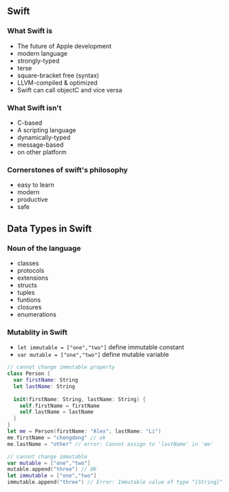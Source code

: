 ## Swift
### What Swift is
* The future of Apple development
* modern language
* strongly-typed
* terse
* square-bracket free (syntax)
* LLVM-compiled & optimized
* Swift can call objectC and vice versa

### What Swift isn't
* C-based
* A scripting language
* dynamically-typed
* message-based
* on other platform

### Cornerstones of swift's philosophy
* easy to learn
* modern
* productive
* safe

## Data Types in Swift

### Noun of the language
* classes
* protocols
* extensions
* structs
* tuples
* funtions
* closures
* enumerations

### Mutablity in Swift
* `let immutable = ["one","two"]` define immutable constant
* `var mutable = ["one","two"]` define mutable variable
```swift
// cannot change immutable property
class Person {
  var firstName: String
  let lastName: String
  
  init(firstName: String, lastName: String) {
    self.firstName = firstName
    self.lastName = lastName
  }
}
let me = Person(firstName: "Alex", lastName: "Li")
me.firstName = "chengdong" // ok
me.lastName = "other" // error: Cannot assign to 'lastName' in 'me'

// cannot change immutable
var mutable = ["one","two"]
mutable.append("three") // OK
let immutable = ["one","two"]
immutable.append("three") // Error: Immutable value of type "[String]" only has mutating members named 'append'

```
